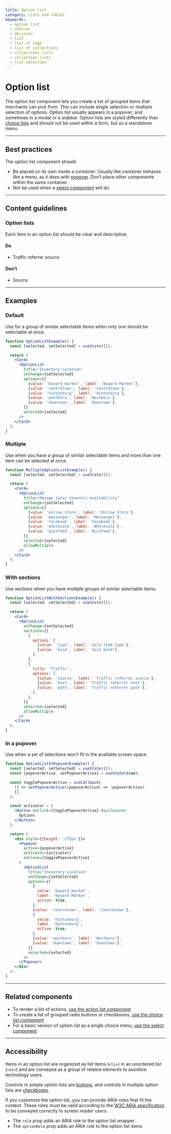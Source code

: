 ```yaml
---
title: Option list
category: Lists and tables
keywords:
  - option list
  - choices
  - decision
  - list
  - list of tags
  - list of collections
  - collections lists
  - collection lists
  - list selection
---
```


# Option list

The option list component lets you create a list of grouped items that merchants can pick from. This can include single selection or multiple selection of options. Option list usually appears in a popover, and sometimes in a modal or a sidebar. Option lists are styled differently than [choice lists](https://polaris.shopify.com/components/choice-list) and should not be used within a form, but as a standalone menu.

---

## Best practices

The option list component should:

- Be placed on its own inside a container. Usually the container behaves like a menu, as it does with [popover](https://polaris.shopify.com/components/popover). Don’t place other components within the same container.
- Not be used when a [select component](https://polaris.shopify.com/components/select) will do.

---

## Content guidelines

### Option lists

Each item in an option list should be clear and descriptive.

<!-- dodont -->

#### Do

- Traffic referrer source

#### Don’t

- Source

<!-- end -->

---

## Examples

### Default

Use for a group of similar selectable items when only one should be selectable at once.

```jsx
function OptionListExample() {
  const [selected, setSelected] = useState([]);

  return (
    <Card>
      <OptionList
        title="Inventory Location"
        onChange={setSelected}
        options={[
          {value: 'byward_market', label: 'Byward Market'},
          {value: 'centretown', label: 'Centretown'},
          {value: 'hintonburg', label: 'Hintonburg'},
          {value: 'westboro', label: 'Westboro'},
          {value: 'downtown', label: 'Downtown'},
        ]}
        selected={selected}
      />
    </Card>
  );
}
```

### Multiple

Use when you have a group of similar selectable items and more than one item can be selected at once.

```jsx
function MultipleOptionListExample() {
  const [selected, setSelected] = useState([]);

  return (
    <Card>
      <OptionList
        title="Manage sales channels availability"
        onChange={setSelected}
        options={[
          {value: 'online_store', label: 'Online Store'},
          {value: 'messenger', label: 'Messenger'},
          {value: 'facebook', label: 'Facebook'},
          {value: 'wholesale', label: 'Wholesale'},
          {value: 'buzzfeed', label: 'BuzzFeed'},
        ]}
        selected={selected}
        allowMultiple
      />
    </Card>
  );
}
```

### With sections

Use sections when you have multiple groups of similar selectable items.

```jsx
function OptionListWithSectionsExample() {
  const [selected, setSelected] = useState([]);

  return (
    <Card>
      <OptionList
        onChange={setSelected}
        sections={[
          {
            options: [
              {value: 'type', label: 'Sale item type'},
              {value: 'kind', label: 'Sale kind'},
            ],
          },
          {
            title: 'Traffic',
            options: [
              {value: 'source', label: 'Traffic referrer source'},
              {value: 'host', label: 'Traffic referrer host'},
              {value: 'path', label: 'Traffic referrer path'},
            ],
          },
        ]}
        selected={selected}
        allowMultiple
      />
    </Card>
  );
}
```

### In a popover

Use when a set of selections won’t fit in the available screen space.

```jsx
function OptionListInPopoverExample() {
  const [selected, setSelected] = useState([]);
  const [popoverActive, setPopoverActive] = useState(true);

  const togglePopoverActive = useCallback(
    () => setPopoverActive((popoverActive) => !popoverActive),
    [],
  );

  const activator = (
    <Button onClick={togglePopoverActive} disclosure>
      Options
    </Button>
  );

  return (
    <div style={{height: '275px'}}>
      <Popover
        active={popoverActive}
        activator={activator}
        onClose={togglePopoverActive}
      >
        <OptionList
          title="Inventory Location"
          onChange={setSelected}
          options={[
            {
              value: 'byward_market',
              label: 'Byward Market',
              active: true,
            },
            {value: 'centretown', label: 'Centretown'},
            {
              value: 'hintonburg',
              label: 'Hintonburg',
              active: true,
            },
            {value: 'westboro', label: 'Westboro'},
            {value: 'downtown', label: 'Downtown'},
          ]}
          selected={selected}
        />
      </Popover>
    </div>
  );
}
```

---

## Related components

- To render a list of actions,
  [use the action list component](https://polaris.shopify.com/components/action-list)
- To create a list of grouped radio buttons or checkboxes,
  [use the choice list component](https://polaris.shopify.com/components/choice-list)
- For a basic version of option list as a single choice menu,
  [use the select component](https://polaris.shopify.com/components/select)

---

## Accessibility

Items in an option list are organized as list items (`<li>`) in an unordered list (`<ul>`) and are conveyed as a group of related elements to assistive technology users.

Controls in simple option lists are [buttons](https://polaris.shopify.com/components/button), and controls in multiple option lists are [checkboxes](https://polaris.shopify.com/components/checkbox).

If you customize the option list, you can provide ARIA roles that fit the context. These roles must be valid according to the [W3C ARIA specification](https://www.w3.org/TR/wai-aria-1.1/) to be conveyed correctly to screen reader users.

- The `role` prop adds an ARIA role to the option list wrapper
- The `optionRole` prop adds an ARIA role to the option list items
